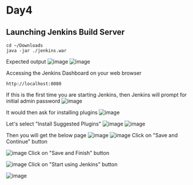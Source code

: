 # Day4

## Launching Jenkins Build Server
```
cd ~/Downloads
java -jar ./jenkins.war
```

Expected output
![image](https://github.com/tektutor/devops-nov-2023/assets/12674043/500c931e-bf3b-4311-9d7a-18d8216b11cf)
![image](https://github.com/tektutor/devops-nov-2023/assets/12674043/e14bd35d-e40b-43fb-9bcb-1d1982053976)

Accessing the Jenkins Dashboard on your web browser
```
http://localhost:8080
```

If this is the first time you are starting Jenkins, then Jenkins will prompt for initial admin password
![image](https://github.com/tektutor/devops-nov-2023/assets/12674043/95a67a4b-1117-4ebf-8968-e2671d366585)

It would then ask for installing plugins
![image](https://github.com/tektutor/devops-nov-2023/assets/12674043/08ef3275-fbb5-4ec3-8d2f-b338470d417a)

Let's select "Install Suggested Plugins"
![image](https://github.com/tektutor/devops-nov-2023/assets/12674043/1a036a2f-dd0f-4ad6-baa8-86f6f19a5ce2)
![image](https://github.com/tektutor/devops-nov-2023/assets/12674043/86fe2348-ddaa-4dca-99d7-2410769cee62)

Then you will get the below page
![image](https://github.com/tektutor/devops-nov-2023/assets/12674043/cc49b484-9cfd-4194-b73e-b5951286de2a)
![image](https://github.com/tektutor/devops-nov-2023/assets/12674043/b2c2b6be-6b31-4ec8-ab37-31530ea66fe0)
Click on "Save and Continue" button

![image](https://github.com/tektutor/devops-nov-2023/assets/12674043/94616707-e2f7-4431-b620-e5053e3254ea)
Click on "Save and Finish" button

![image](https://github.com/tektutor/devops-nov-2023/assets/12674043/d80ff254-846f-4755-b33f-8eb432d86265)
Click on "Start using Jenkins" button

![image](https://github.com/tektutor/devops-nov-2023/assets/12674043/2a03d47d-4218-4be5-b825-89dcf573388d)
